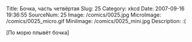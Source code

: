 Title: Бочка, часть четвёртая 
Slug: 25 
Category: xkcd 
Date: 2007-09-16 19:36:55 
SourceNum: 25 
Image: /comics/0025.jpg 
MicroImage: /comics/0025_micro.gif 
MiniImage: /comics/0025_mini.jpg 
Description: :( 

[По морю плывёт бочка]